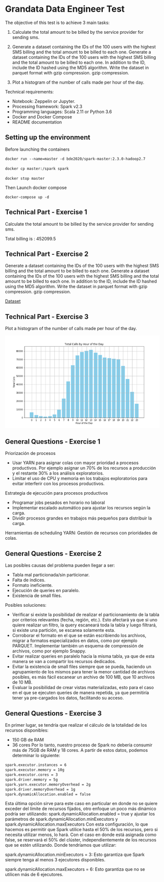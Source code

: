 
# Grandata Data Engineer Test
The objective of this test is to achieve 3 main tasks:

1. Calculate the total amount to be billed by the service provider for sending sms.
2. Generate a dataset containing the IDs of the 100 users with the highest SMS billing and the total amount to be billed to each one. Generate a dataset containing the IDs of the 100 users with the highest SMS billing and the total amount to be billed to each one. In addition to the ID, include the ID hashed using the MD5 algorithm. Write the dataset in parquet format with gzip compression.
gzip compression.

3. Plot a histogram of the number of calls made per hour of the day.

Technical requirements:
- Notebook: Zeppelin or Jupyter.
- Processing framework: Spark v2.3
- Programming languages: Scala 2.11 or Python 3.6
- Docker and Docker Compose
- README documentation

## Setting up the environment

Before launching the containers
```
docker run --name=master -d bde2020/spark-master:2.3.0-hadoop2.7

docker cp master:/spark spark

docker stop master
```

Then Launch docker compose
```
docker-compose up -d
```
## Technical Part - Exercise 1
Calculate the total amount to be billed by the service provider for sending sms.

Total billing is : 452099.5

## Technical Part - Exercise 2
Generate a dataset containing the IDs of the 100 users with the highest SMS billing and the total amount to be billed to each one. Generate a dataset containing the IDs of the 100 users with the highest SMS billing and the total amount to be billed to each one. In addition to the ID, include the ID hashed using the MD5 algorithm. Write the dataset in parquet format with gzip compression.
gzip compression.

[Dataset](top_100_bills.csv)

## Technical Part - Exercise 3
Plot a histogram of the number of calls made per hour of the day.

![Histogram](histogram.png)

## General Questions - Exercise 1
Priorización de procesos
- Usar YARN para asignar colas con mayor prioridad a procesos productivos. Por ejemplo asignar un 70% de los recursos a producción y el restante 30% a los análisis exploratorios.
- Limitar el uso de CPU y memoria en los trabajos exploratorios para evitar interferir con los procesos productivos.

Estrategia de ejecución para procesos productivos

- Programar jobs pesados en horario no laboral
- Implementar escalado automático para ajustar los recursos según la carga.
- Dividir procesos grandes en trabajos más pequeños para distribuir la carga.

Herramientas de scheduling
YARN: Gestión de recursos con prioridades de colas.

## General Questions - Exercise 2
Las posibles causas del problema pueden llegar a ser:
- Tabla mal particionada/sin particionar.
- Falta de índices.
- Formato ineficiente.
- Ejecución de queries en paralelo.
- Existencia de small files.

Posibles soluciones:
- Verificar si existe la posibilidad de realizar el particionamiento de la tabla por criterios relevantes (fecha, región, etc.). Esto afectará ya que si uno quiere realizar un filtro, la query escaneará toda la tabla y luego filtrará, si existe una partición, se escanea solamente esta.
- Corroborar el formato en el que se están escribiendo los archivos, migrar a formatos especializados en datos, como por ejemplo PARQUET. Implementar también un esquema de compressión de archivos, como por ejemplo Snappy.
- Evitar realizar queries en paralelo hacia la misma tabla, ya que de esta manera se van a compartir los recursos dedicados.
- Evitar la existencia de small files siempre que se pueda, haciendo un agrupamiento de los mismos para tener la menor cantidad de archivos posibles, es más fácil escanear un archivo de 100 MB, que 10 archivos de 10 MB.
- Evaluar la posibilidad de crear vistas materializadas, esto para el caso en el que se ejecuten queries de manera repetida, ya que permitiría tener ya pre-cargados los datos, facilitando su acceso.

## General Questions - Exercise 3 
En primer lugar, se tendría que realizar el cálculo de la totalidad de los recursos disponibles:
- 150 GB de RAM
- 36 cores
Por lo tanto, nuestro proceso de Spark no debería consumir más de 75GB de RAM y 18 cores.
A partir de estos datos, podemos determinar lo siguiente:
```
spark.executor.instances = 6
spark.executor.memory = 10g
spark.executor.cores = 3
spark.driver.memory = 5g
spark.yarn.executor.memoryOverhead = 2g
spark.driver.memoryOverhead = 1g
spark.dynamicAllocation.enabled = false 
```
Esta última opción sirve para este caso en particular en donde no se quiere exceder del límite de recursos fijados, otro enfoque un poco más dinámico podría ser utilizando:
spark.dynamicAllocation.enabled = true y ajustar los parámetros de spark.dynamicAllocation.minExecutors y spark.dynamicAllocation.maxExecutors
Con esta configuración, lo que hacemos es permitir que Spark utilice hasta el 50% de los recursos, pero si necesita utilizar menos, lo hará. Con el caso en donde está asignada como false, se reservará el 50% del clúster, independientemente de los recursos que se estén utilizando.
Donde tendríamos que utilizar:

spark.dynamicAllocation.minExecutors = 3: Esto garantiza que Spark siempre tenga al menos 3 ejecutores disponibles.

spark.dynamicAllocation.maxExecutors = 6: Esto garantiza que no se utilicen más de 6 ejecutores.
